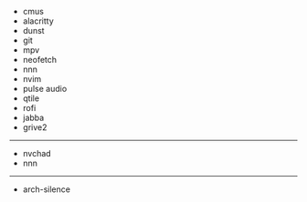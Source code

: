 - cmus
- alacritty
- dunst
- git
- mpv
- neofetch
- nnn
- nvim
- pulse audio
- qtile
- rofi
- jabba
- grive2
---------------------
- nvchad
- nnn
---------------------
- arch-silence